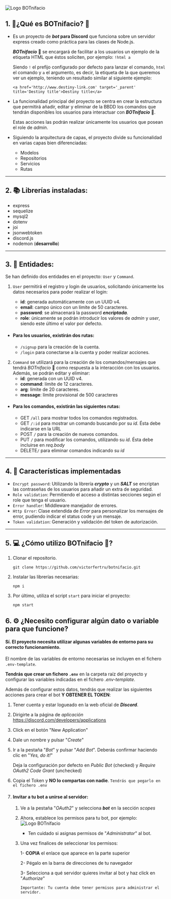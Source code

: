 ![Logo BOTnifacio](https://res.cloudinary.com/h3rmenegild0/image/upload/v1623144315/poseidon/botnifacio_hnyqjp.png)

## 1. 💭¿Qué es BOTnifacio? 🤖

- Es un proyecto de **_bot_ para Discord** que funciona sobre un servidor express creado como práctica para las clases de Node.js.

  _**BOTnifacio**_ 🤖 se encargará de facilitar a los usuarios un ejemplo de la etiqueta HTML que éstos soliciten, por ejemplo:
  `!html a`

  Siendo `!` el prefijo configurado por defecto para lanzar el comando, `html` el comando y `a` el argumento, es decir, la etiqueta de la que queremos ver un ejemplo, teniendo un resultado similar al siguiente ejemplo:

  ```
  <a href='http://www.destiny-link.com' target='_parent' title='Destiny title'>Destiny title</a>
  ```

- La funcionalidad principal del proyecto se centra en crear la estructura que permitirá añadir, editar y eliminar de la BBDD los comandos que tendrán disponibles los usuarios para interactuar con **_BOTnifacio_** 🤖.

  Estas acciones las podrán realizar únicamente los usuarios que posean el role de _admin_.

- Siguiendo la arquitectura de capas, el proyecto divide su funcionalidad en varias capas bien diferenciadas:

  - Modelos
  - Repositorios
  - Servicios
  - Rutas

---

## 2. 📚 Librerías instaladas:

- express
- sequelize
- mysql2
- dotenv
- joi
- jsonwebtoken
- discord.js
- nodemon (**desarrollo**)

---

## 3. 🌟 Entidades:

Se han definido dos entidades en el proyecto: `User` y `Command`.

1.  `User` permitirá el registro y login de usuarios, solicitando únicamente los datos necesarios para poder realizar el login:

    - **id**: generada automáticamente con un UUID v4.
    - **email**: campo único con un límite de 50 caracteres.
    - **password**: se almacenará la password **_encriptada_**.
    - **role**: únicamente se podrán introducir los valores de _admin_ y _user_, siendo este último el valor por defecto.

- #### Para los usuarios, existirán dos rutas:
  - `/signup` para la creación de la cuenta.
  - `/login` para conectarse a la cuenta y poder realizar acciones.

2.  `Command` se utilizará para la creación de los comandos/mensajes que tendrá _BOTnifacio_ 🤖 como respuesta a la interacción con los usuarios.
    Además, se podrán editar y eliminar:
    - **id**: generada con un UUID v4.
    - **command**: límite de 12 caracteres.
    - **arg**: límite de 20 caracteres.
    - **message**: límite provisional de 500 caracteres

- #### Para los comandos, existirán las siguientes rutas:
  - GET `/all` para mostrar todos los comandos registrados.
  - GET `/:id` para mostrar un comando buscando por su _id_. Ésta debe indicarse en la URL
  - POST `/` para la creación de nuevos comandos.
  - PUT `/` para modificar los comandos, utilizando su _id_. Ésta debe incluirse en _req.body_
  - DELETE`/` para eliminar comandos indicando su _id_

---

## 4. 🎁 Características implementadas

- `Encrypt password`: Utilizando la librería _**crypto**_ y un _**SALT**_ se encriptan las contraseñas de los usuarios para añadir un extra de seguridad.
- `Role validation`: Permitiendo el acceso a distintas secciones según el role que tenga el usuario.
- `Error handler`: Middleware manejador de errores.
- `Http Error`: Clase extendida de _Error_ para personalizar los mensajes de error, pudiendo indicar el status code y un mensaje.
- `Token validation`: Generación y validación del token de autorización.

---

## 5. 💻 ¿Cómo utilizo BOTnifacio 🤖?

1. Clonar el repositorio.

   `git clone https://github.com/victorfertru/botnifacio.git`

1. Instalar las librerías necesarias:

   `npm i`

1. Por último, utiliza el script `start` para iniciar el proyecto:

   `npm start`

## 6. ⚙ ¿Necesito configurar algún dato o variable para que funcione?

#### **Sí**. El proyecto necesita utilizar algunas variables de entorno para su correcto funcionamiento.

El nombre de las variables de entorno necesarias se incluyen en el fichero `.env-template`.

**Tendrás que crear un fichero `.env`** en la carpeta raíz del proyecto y configurar las variables indicadas en el fichero _.env-template_.

Además de configurar estos datos, tendrás que realizar las siguientes acciones para crear el bot **Y OBTENER EL TOKEN**:

1. Tener cuenta y estar logueado en la web oficial de _**Discord**_.
1. Dirigirte a la página de _aplicación_ https://discord.com/developers/applications
1. Click en el botón "New Application"
1. Dale un nombre y pulsar "_Create_"
1. Ir a la pestaña "_Bot_" y pulsar "_Add Bot_". Deberás confirmar haciendo clic en "_Yes, do it!_"

   Deja la configuración por defecto en _Public Bot_ (checked) y _Require OAuth2 Code Grant_ (unchecked)

1. Copia el Token y **NO lo compartas con nadie**. `Tendrás que pegarlo en el fichero .env`

1. #### Invitar a tu bot a unirse al servidor:

   1. Ve a la pestaña "_OAuth2_" y selecciona _**bot**_ en la sección _scopes_
   1. Ahora, establece los permisos para tu bot, por ejemplo:
      ![Logo BOTnifacio](https://discordpy.readthedocs.io/en/latest/_images/discord_oauth2_perms.png)

      - Ten cuidado si asignas permisos de "_Administrator_" al bot.

   1. Una vez finalices de seleccionar los permisos:

      1- **COPIA** el enlace que aparece en la parte superior

      2- Pégalo en la barra de direcciones de tu navegador

      3- Selecciona a qué servidor quieres invitar al bot y haz click en "_Authorize_"

      `Importante: Tu cuenta debe tener permisos para administrar el servidor.`
